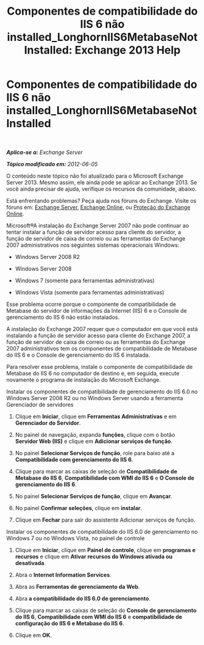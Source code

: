 ﻿---
title: 'Componentes de compatibilidade do IIS 6 não installed_LonghornIIS6MetabaseNotInstalled: Exchange 2013 Help'
TOCTitle: Componentes de compatibilidade do IIS 6 não installed_LonghornIIS6MetabaseNotInstalled
ms:assetid: 0bd52987-d3cc-496c-ac8c-d35591405195
ms:mtpsurl: https://technet.microsoft.com/pt-br/library/ms.exch.setupreadiness.longhorniis6metabasenotinstalled(v=EXCHG.150)
ms:contentKeyID: 50484929
ms.date: 05/22/2018
mtps_version: v=EXCHG.150
ms.translationtype: MT
---

# Componentes de compatibilidade do IIS 6 não installed\_LonghornIIS6MetabaseNotInstalled

 

_**Aplica-se a:** Exchange Server_

_**Tópico modificado em:** 2012-06-05_

O conteúdo neste tópico não foi atualizado para o Microsoft Exchange Server 2013. Mesmo assim, ele ainda pode se aplicar ao Exchange 2013. Se você ainda precisar de ajuda, verifique os recursos da comunidade, abaixo.

Está enfrentando problemas? Peça ajuda nos fóruns do Exchange. Visite os fóruns em: [Exchange Server](https://go.microsoft.com/fwlink/p/?linkid=60612), [Exchange Online](https://go.microsoft.com/fwlink/p/?linkid=267542), ou [Proteção do Exchange Online](https://go.microsoft.com/fwlink/p/?linkid=285351).

Microsoft®A instalação do Exchange Server 2007 não pode continuar ao tentar instalar a função de servidor acesso para cliente do servidor, a função de servidor de caixa de correio ou as ferramentas do Exchange 2007 administrativos nos seguintes sistemas operacionais Windows:

  - Windows Server 2008 R2

  - Windows Server 2008

  - Windows 7 (somente para ferramentas administrativas)

  - Windows Vista (somente para ferramentas administrativas)

Esse problema ocorre porque o componente de compatibilidade de Metabase do servidor de informações da Internet (IIS) 6 e o Console de gerenciamento do IIS 6 não estão instalados.

A instalação do Exchange 2007 requer que o computador em que você está instalando a função de servidor acesso para cliente do Exchange 2007, a função de servidor de caixa de correio ou as ferramentas do Exchange 2007 administrativos tem os componentes de compatibilidade de Metabase do IIS 6 e o Console de gerenciamento do IIS 6 instalada.

Para resolver esse problema, instale o componente de compatibilidade de Metabase do IIS 6 no computador de destino e, em seguida, execute novamente o programa de instalação do Microsoft Exchange.

Instalar os componentes de compatibilidade de gerenciamento do IIS 6.0 no Windows Server 2008 R2 ou no Windows Server usando a ferramenta Gerenciador de servidores

1.  Clique em **Iniciar**, clique em **Ferramentas Administrativas** e em **Gerenciador do Servidor**.

2.  No painel de navegação, expanda **funções**, clique com o botão **Servidor Web (IIS)** e clique em **Adicionar serviços de função**.

3.  No painel **Selecionar Serviços de função**, role para baixo até a **Compatibilidade com gerenciamento do IIS 6**.

4.  Clique para marcar as caixas de seleção de **Compatibilidade de Metabase do IIS 6**, **Compatibilidade com WMI do IIS 6** e **O Console de gerenciamento do IIS 6**.

5.  No painel **Selecionar Serviços de função**, clique em **Avançar**.

6.  No painel **Confirmar seleções**, clique em **instalar**.

7.  Clique em **Fechar** para sair do assistente Adicionar serviços de função.

Instalar os componentes de compatibilidade do IIS 6.0 de gerenciamento no Windows 7 ou no Windows Vista, no painel de controle

1.  Clique em **Iniciar**, clique em **Painel de controle**, clique em **programas e recursos** e clique em **Ativar recursos do Windows ativada ou desativada**.

2.  Abra o **Internet Information Services**.

3.  Abra as **Ferramentas de gerenciamento da Web**.

4.  Abra **a compatibilidade do IIS 6.0 de gerenciamento**.

5.  Clique para marcar as caixas de seleção do **Console de gerenciamento do IIS 6**, **Compatibilidade com WMI do IIS 6** e **compatibilidade de configuração do IIS 6 e Metabase do IIS 6**.

6.  Clique em **OK**.

